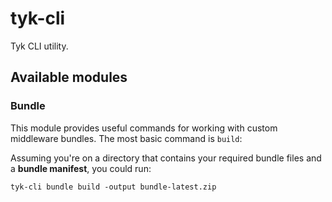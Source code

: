 # tyk-cli

Tyk CLI utility.

## Available modules

### Bundle

This module provides useful commands for working with custom middleware bundles. The most basic command is `build`:

Assuming you're on a directory that contains your required bundle files and a **bundle manifest**, you could run:

```
tyk-cli bundle build -output bundle-latest.zip
```
